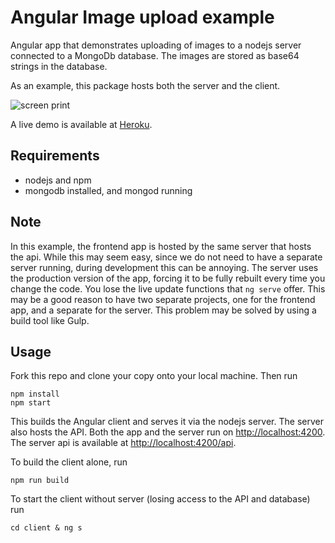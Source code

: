 # Angular Image upload example

Angular app that demonstrates uploading of images to a nodejs server connected to a MongoDb database. 
The images are stored as base64 strings in the database.

As an example, this package hosts both the server and the client.

![screen print](https://github.com/avansinformatica/angular-ivt2-examples/blob/master/angular/angular-fileupload/doc/imageupload.png)

A live demo is available at [Heroku](https://angular-imageupload.herokuapp.com). 

## Requirements
- nodejs and npm
- mongodb installed, and mongod running

## Note
In this example, the frontend app is hosted by the same server that hosts the api. While this may seem easy, since we do not need to have a separate server running, during development this can be annoying. The server uses the production version
of the app, forcing it to be fully rebuilt every time you change the code. You lose the live update functions that `ng serve` offer. This may be a good reason to have two separate projects, one for the frontend app, and a separate for the server. This problem may be solved by using a build tool like Gulp.

## Usage
Fork this repo and clone your copy onto your local machine. 
Then run
```
npm install
npm start
```
This builds the Angular client and serves it via the nodejs server. The server also hosts the API.
Both the app and the server run on [http://localhost:4200](http://localhost:4200). The server api is available at [http://localhost:4200/api](http://localhost:4200/api).

To build the client alone, run
```
npm run build
```
To start the client without server (losing access to the API and database) run
```
cd client & ng s
```
